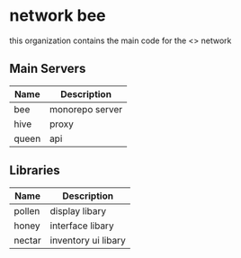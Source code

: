 # network bee

this organization contains the main code for the <> network

## Main Servers

| Name   | Description                    |
|--------|--------------------------------|
| bee    | monorepo server                |
| hive   | proxy                          |
| queen  | api                            |

## Libraries

| Name   | Description              |
|--------|--------------------------|
| pollen | display libary           |
| honey  | interface libary         |
| nectar | inventory ui libary      |
